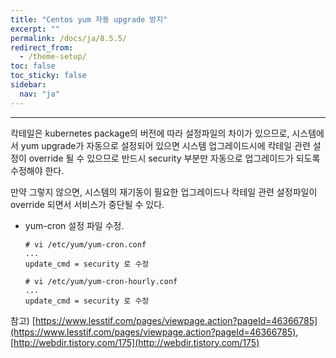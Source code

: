 ```yaml
---
title: "Centos yum 자동 upgrade 방지"
excerpt: ""
permalink: /docs/ja/8.5.5/
redirect_from:
  - /theme-setup/
toc: false
toc_sticky: false
sidebar:
  nav: "ja"
---
```


---
칵테일은 kubernetes package의 버전에 따라 설정파일의 차이가 있으므로, 시스템에서 yum upgrade가 자동으로 설정되어 있으면
시스템 업그레이드시에 칵테일 관련 설정이 override 될 수 있으므로 반드시 security 부분만 자동으로 업그레이드가 되도록 수정해야 한다. 

만약 그렇지 않으면, 시스템의 재기동이 필요한 업그레이드나 칵테일 관련 설정파일이 override 되면서 서비스가 중단될 수 있다.

* yum-cron 설정 파일 수정.

    ```
    # vi /etc/yum/yum-cron.conf
    ...
    update_cmd = security 로 수정
    
    # vi /etc/yum/yum-cron-hourly.conf
    ...
    update_cmd = security 로 수정
    ```

참고) [https://www.lesstif.com/pages/viewpage.action?pageId=46366785](https://www.lesstif.com/pages/viewpage.action?pageId=46366785), [http://webdir.tistory.com/175](http://webdir.tistory.com/175)
